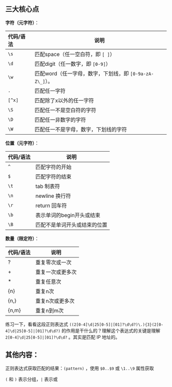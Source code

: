 ## 三大核心点

**字符（元字符）**：

| 代码/语法 | 说明                                                     |
| :-------- | -------------------------------------------------------- |
| `\s`      | 匹配space（任一空白符，即 `[ ]`）                        |
| `\d`      | 匹配digit（任一数字，即 `[0-9]`）                        |
| `\w`      | 匹配word（任一字母，数字，下划线，即 `[0-9a-zA-Z\_]`）。 |
| `.`       | 匹配任一字符                                             |
| `[^x]`    | 匹配除了x以外的任一字符                                  |
| `\S`      | 匹配任一不是空白符的字符                                 |
| `\D`      | 匹配任一非数字的字符                                     |
| `\W`      | 匹配任一不是字母，数字，下划线的字符                     |

**位置（元字符）**：

| 代码/语法 | 说明                         |
| :-------- | ---------------------------- |
| `^`       | 匹配字符的开始               |
| `$`       | 匹配字符的结束               |
| `\t`      | tab 制表符                   |
| `\n`      | newline 换行符               |
| `\r`      | return 回车符                |
| `\b`      | 表示单词的begin开头或结束    |
| `\B`      | 匹配不是单词开头或结束的位置 |

**数量（限定符）**：

| 代码/语法 | 说明             |
| :-------- | ---------------- |
| ?         | 重复零次或一次   |
| +         | 重复一次或更多次 |
| *         | 重复任意次       |
| {n}       | 重复n次          |
| {n,}      | 重复n次或更多次  |
| {n,m}     | 重复n到m次       |



练习一下，看看这段正则表达式 `((2[0-4]\d|25[0-5]|[01]?\d\d?)\.){3}(2[0-4]\d|25[0-5]|[01]?\d\d?)` 的作用是干什么的？理解这个表达式的关键是理解 `2[0-4]\d|25[0-5]|[01]?\d\d?` 。其实是匹配 IP 地址的。



## 其他内容：

正则表达式获取匹配的结果：`(pattern)` ，使用 `$0..$9` 或 `\1..\9` 属性获取

`(` 和 `)` 表示分组，`|` 表示或